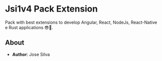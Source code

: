 # Jsi1v4 Pack Extension
Pack with best extensions to develop Angular, React, NodeJs, React-Native e Rust applications 😎🖖.

## About
- **Author**: Jose Silva
